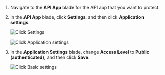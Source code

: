 ﻿1. Navigate to the **API App** blade for the API app that you want to protect.

2. In the **API App** blade, click **Settings**, and then click **Application settings**.

	![Click Settings](./media/app-service-api-config-auth/clicksettings.png)

	![Click Application settings](./media/app-service-api-config-auth/clickbasicsettings.png)

3. In the **Application Settings** blade, change **Access Level** to **Public (authenticated)**, and then click **Save**.

	![Click Basic settings](./media/app-service-api-config-auth/setpublicauth.png)

